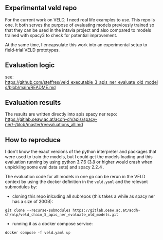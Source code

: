 ## Experimental veld repo

For the current work on VELD, I need real life examples to use. This repo is one. It both serves
the purpose of evaluating models previously trained so that they can be used in the intavia project
and also compared to models trained with spacy3 to check for potential improvement. 

At the same time, I encapsulate this work into an experimental setup to field-trial VELD 
prototypes.

## Evaluation logic

see: https://github.com/steffres/veld_executable_3_apis_ner_evaluate_old_models/blob/main/README.md

## Evaluation results

The results are written directly into apis spacy ner repo: https://gitlab.oeaw.ac.at/acdh-ch/apis/spacy-ner/-/blob/master/reevaluations_all.md 

## How to reproduce

I don't know the exact versions of the python interpreter and packages that were used to train the
models, but I could get the models loading and this evaluation running by using python 3.7.6 (3.8 
or higher would crash when unpickling some eval data sets) and spacy 2.2.4 .

The evaluation code for all models in one go can be rerun in the VELD context by using the docker 
definition in the `veld.yaml` and the relevant submodules by:

- cloning this repo inlcuding all subrepos (this takes a while as spacy ner has a size of 20GB):
```
git clone --recurse-submodules https://gitlab.oeaw.ac.at/acdh-ch/nlp/veld_chain_5_apis_ner_evaluate_old_models.git
```

- running it as a docker compose service:
```
docker compose -f veld.yaml up
```
